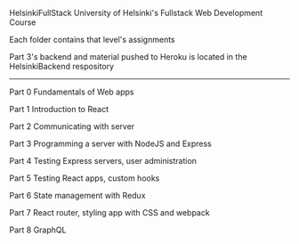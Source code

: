 HelsinkiFullStack
University of Helsinki's Fullstack Web Development Course

Each folder contains that level's assignments

Part 3's backend and material pushed to Heroku is located in the HelsinkiBackend respository



------------------------------------------
Part 0
Fundamentals of Web apps

Part 1
Introduction to React

Part 2
Communicating with server

Part 3
Programming a server with NodeJS and Express

Part 4
Testing Express servers, user administration

Part 5
Testing React apps, custom hooks

Part 6
State management with Redux

Part 7
React router, styling app with CSS and webpack

Part 8
GraphQL